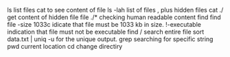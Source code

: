 ls				list files
cat 				to see content of file
ls -lah 			list of files , plus hidden files
cat ./ 				get content of hidden file
file ./* 			checking human readable content
find 				find file
-size 1033c 			idicate that file must be 1033 kb in size.
!-executable 			indication that file must not be executable
find / 		  		search entire file
sort data.txt | uniq -u 	 for the unique output.
grep 				searching for specific string
pwd				current location
cd 				change directiry

